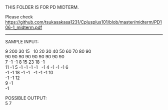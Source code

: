 THIS FOLDER IS FOR PD MIDTERM.

Please check https://github.com/tsukasakasa1231/Cplusplus101/blob/master/midterm/PD106-1_midterm.pdf


------------------------------------------

SAMPLE INPUT:

9 200 30 15   
10 20 30 40 50 60 70 80 90   
90 90 90 90 90 90 90 90 90   
7 -1 -1 8 15 23 18 -1   
11 -1 5 -1 -1 -1 -1      
-1 4 -1 -1 -1 6    
-1 -1 18 -1 -1      
-1 -1 -1 10   
-1 -1 12   
9 -1   
-1   

POSSIBLE OUTPUT:   
5 7
